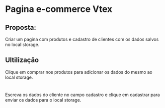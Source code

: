 # Pagina e-commerce Vtex

## Proposta:

Criar um pagina com produtos e cadastro de clientes com os dados salvos no local storage.

## Ultilização

Clique  em comprar nos produtos para adicionar os dados do mesmo ao local storage.
#
Escreva os dados do cliente no campo cadastro e clique em cadastrar para enviar os dados para o local storage.

